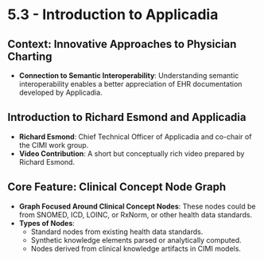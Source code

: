 # 5.3 - Introduction to Applicadia

## Context: Innovative Approaches to Physician Charting
- **Connection to Semantic Interoperability**: Understanding semantic interoperability enables a better appreciation of EHR documentation developed by Applicadia.

## Introduction to Richard Esmond and Applicadia
- **Richard Esmond**: Chief Technical Officer of Applicadia and co-chair of the CIMI work group.
- **Video Contribution**: A short but conceptually rich video prepared by Richard Esmond.

## Core Feature: Clinical Concept Node Graph
- **Graph Focused Around Clinical Concept Nodes**: These nodes could be from SNOMED, ICD, LOINC, or RxNorm, or other health data standards.
- **Types of Nodes**:
  - Standard nodes from existing health data standards.
  - Synthetic knowledge elements parsed or analytically computed.
  - Nodes derived from clinical knowledge artifacts in CIMI models.

